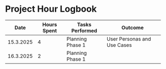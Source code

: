 # Project Hour Logbook

| Date       | Hours Spent | Tasks Performed                      | Outcome                  |
|------------|-------------|--------------------------------------|--------------------------|
| 15.3.2025  | 4           | Planning Phase 1                     | User Personas and Use Cases            |
| 16.3.2025  | 2           | Planning Phase 1                     |                          |

